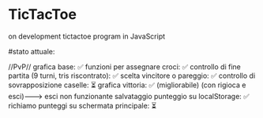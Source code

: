 # TicTacToe


on development tictactoe program in JavaScript




#stato attuale:


//PvP//
grafica base: ✅
funzioni per assegnare croci: ✅
controllo di fine partita (9 turni, tris riscontrato): ✅
scelta vincitore o pareggio: ✅ 
controllo di sovrapposizione caselle: ⏳
grafica vittoria: ✅ (migliorabile) (con rigioca e esci)---> esci non funzionante
salvataggio punteggio su localStorage: ✅
richiamo punteggi su schermata principale: ⏳


